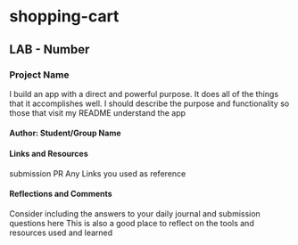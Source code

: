 # shopping-cart

## LAB - Number

### Project Name

I build an app with a direct and powerful purpose. It does all of the things that it accomplishes well. I should describe the purpose and functionality so those that visit my README understand the app

#### Author: Student/Group Name

#### Links and Resources

submission PR
Any Links you used as reference

#### Reflections and Comments

Consider including the answers to your daily journal and submission questions here
This is also a good place to reflect on the tools and resources used and learned